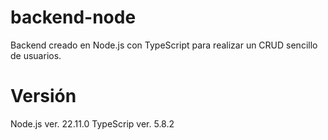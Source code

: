 # backend-node
Backend creado en Node.js con TypeScript para realizar un CRUD sencillo de usuarios.

# Versión
Node.js ver. 22.11.0
TypeScrip ver. 5.8.2

